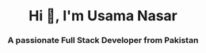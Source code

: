 <h1 align="center">Hi 👋, I'm Usama Nasar</h1>
<h3 align="center">A passionate Full Stack Developer from Pakistan</h3>

<!--
**usamanasar38/usamanasar38** is a ✨ _special_ ✨ repository because its `README.md` (this file) appears on your GitHub profile.

Here are some ideas to get you started:

- 🌱🔭 I’m currently working and learning Angular 8+, VueJS, NodeJS and Laravel
- 👯 I’m looking to collaborate on Javascript, Angular, Typescript and NodeJS
- 📫 How to reach me: **usamanasar38@gmail.com**

 


-------------------------------------------------------------------------------------------------------------------------------------------------------------------------------
**PROFILE VISITS** 


[![Usama's github stats](https://github-readme-stats.vercel.app/api?username=usamanasar38&show_icons=true&theme=dark)](https://github.com/usamanasar38)
[![Usama's StackOverflow](https://github-readme-stackoverflow.vercel.app/?userID=6847070&theme=dark)](https://stackoverflow.com/users/6801065/m-arslan-riaz?tab=profile)
 -------------------------------------------------------------------------------------------------------------------------------------------------------------------------------
-->

